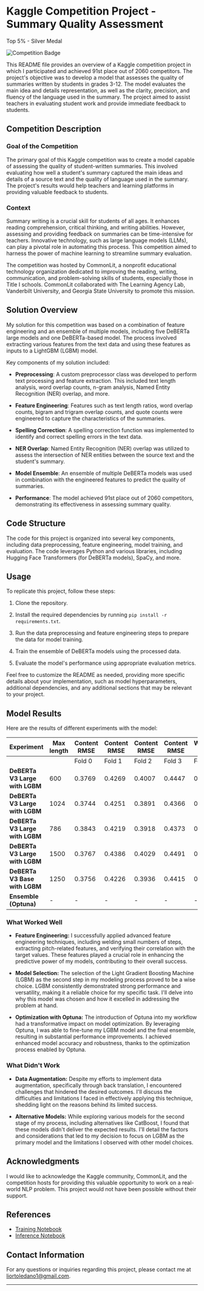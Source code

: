 # Kaggle Competition Project - Summary Quality Assessment 
Top 5% - Silver Medal

![Competition Badge](https://img.shields.io/badge/Kaggle-91st%20Place-brightgreen)

This README file provides an overview of a Kaggle competition project in which I participated and achieved 91st place out of 2060 competitors. The project's objective was to develop a model that assesses the quality of summaries written by students in grades 3-12. The model evaluates the main idea and details representation, as well as the clarity, precision, and fluency of the language used in the summary. The project aimed to assist teachers in evaluating student work and provide immediate feedback to students.

## Competition Description

### Goal of the Competition
The primary goal of this Kaggle competition was to create a model capable of assessing the quality of student-written summaries. This involved evaluating how well a student's summary captured the main ideas and details of a source text and the quality of language used in the summary. The project's results would help teachers and learning platforms in providing valuable feedback to students.

### Context
Summary writing is a crucial skill for students of all ages. It enhances reading comprehension, critical thinking, and writing abilities. However, assessing and providing feedback on summaries can be time-intensive for teachers. Innovative technology, such as large language models (LLMs), can play a pivotal role in automating this process. This competition aimed to harness the power of machine learning to streamline summary evaluation.

The competition was hosted by CommonLit, a nonprofit educational technology organization dedicated to improving the reading, writing, communication, and problem-solving skills of students, especially those in Title I schools. CommonLit collaborated with The Learning Agency Lab, Vanderbilt University, and Georgia State University to promote this mission.

## Solution Overview

My solution for this competition was based on a combination of feature engineering and an ensemble of multiple models, including five DeBERTa large models and one DeBERTa-based model. The process involved extracting various features from the text data and using these features as inputs to a LightGBM (LGBM) model.

Key components of my solution included:

- **Preprocessing**: A custom preprocessor class was developed to perform text processing and feature extraction. This included text length analysis, word overlap counts, n-gram analysis, Named Entity Recognition (NER) overlap, and more.

- **Feature Engineering**: Features such as text length ratios, word overlap counts, bigram and trigram overlap counts, and quote counts were engineered to capture the characteristics of the summaries.

- **Spelling Correction**: A spelling correction function was implemented to identify and correct spelling errors in the text data.

- **NER Overlap**: Named Entity Recognition (NER) overlap was utilized to assess the intersection of NER entities between the source text and the student's summary.

- **Model Ensemble**: An ensemble of multiple DeBERTa models was used in combination with the engineered features to predict the quality of summaries.

- **Performance**: The model achieved 91st place out of 2060 competitors, demonstrating its effectiveness in assessing summary quality.

## Code Structure

The code for this project is organized into several key components, including data preprocessing, feature engineering, model training, and evaluation. The code leverages Python and various libraries, including Hugging Face Transformers (for DeBERTa models), SpaCy, and more.

## Usage

To replicate this project, follow these steps:

1. Clone the repository.

2. Install the required dependencies by running `pip install -r requirements.txt`.

3. Run the data preprocessing and feature engineering steps to prepare the data for model training.

4. Train the ensemble of DeBERTa models using the processed data.

5. Evaluate the model's performance using appropriate evaluation metrics.

Feel free to customize the README as needed, providing more specific details about your implementation, such as model hyperparameters, additional dependencies, and any additional sections that may be relevant to your project.
## Model Results

Here are the results of different experiments with the model:


| Experiment        | Max length | Content RMSE  | Content RMSE  | Content RMSE  | Content RMSE  | Wording RMSE  | Wording RMSE  | Wording RMSE  | Wording RMSE  | MCRMSE      |
| ------------------ | -------- | -------------- | -------------- | -------------- | -------------- | -------------- | -------------- | -------------- | -------------- | ----------- |
|                   |          | Fold 0         | Fold 1         | Fold 2         | Fold 3         | Fold 0         | Fold 1         | Fold 2         | Fold 3         |             |
| **DeBERTa V3 Large with LGBM**| 600        | 0.3769         | 0.4269         | 0.4007         | 0.4447         | 0.4898         | 0.5944         | 0.4695         | 0.5679         | 0.4714      |
| **DeBERTa V3 Large with LGBM**| 1024        | 0.3744         | 0.4251         | 0.3891         | 0.4366         | 0.4923         | 0.6030         | 0.4716         | 0.5677         | 0.4699      |
| **DeBERTa V3 Large with LGBM**          | 786        | 0.3843         | 0.4219         | 0.3918         | 0.4373         | 0.4886         | 0.6262         | 0.4699         | 0.5610         | 0.4726      |
| **DeBERTa V3 Large with LGBM**          | 1500        | 0.3767         | 0.4386         | 0.4029         | 0.4491         | 0.5017         | 0.6007         | 0.4850         | 0.5511         | 0.4757      |
| **DeBERTa V3 Base with LGBM**| 1250    | 0.3756         | 0.4226         | 0.3936         | 0.4415         | 0.4949         | 0.6109         | 0.4789         | 0.5927         | 0.4763      |
| **Ensemble (Optuna)**| -    | -              | -              | -              | -              | -              | -              | -              | -              | 0.459       |


### What Worked Well

- **Feature Engineering:** I successfully applied advanced feature engineering techniques, including welding small numbers of steps, extracting pitch-related features, and verifying their correlation with the target values. These features played a crucial role in enhancing the predictive power of my models, contributing to their overall success.

- **Model Selection:** The selection of the Light Gradient Boosting Machine (LGBM) as the second step in my modeling process proved to be a wise choice. LGBM consistently demonstrated strong performance and versatility, making it a reliable choice for my specific task. I'll delve into why this model was chosen and how it excelled in addressing the problem at hand.

- **Optimization with Optuna:** The introduction of Optuna into my workflow had a transformative impact on model optimization. By leveraging Optuna, I was able to fine-tune my LGBM model and the final ensemble, resulting in substantial performance improvements. I achieved enhanced model accuracy and robustness, thanks to the optimization process enabled by Optuna.

### What Didn't Work

- **Data Augmentation:** Despite my efforts to implement data augmentation, specifically through back translation, I encountered challenges that hindered the desired outcomes. I'll discuss the difficulties and limitations I faced in effectively applying this technique, shedding light on the reasons behind its limited success.

- **Alternative Models:** While exploring various models for the second stage of my process, including alternatives like CatBoost, I found that these models didn't deliver the expected results. I'll detail the factors and considerations that led to my decision to focus on LGBM as the primary model and the limitations I observed with other model choices.


## Acknowledgments

I would like to acknowledge the Kaggle community, CommonLit, and the competition hosts for providing this valuable opportunity to work on a real-world NLP problem. This project would not have been possible without their support.

## References
- [Training Notebook](https://www.kaggle.com/code/mohammad2012191/debertav3-pytorch-baseline-training-cv-0-467)
- [Inference Notebook](https://www.kaggle.com/code/mohammad2012191/debertav3-pytorch-baseline-inference-cv-0-467/notebook)

## Contact Information

For any questions or inquiries regarding this project, please contact me at liortoledano1@gmail.com.

---
